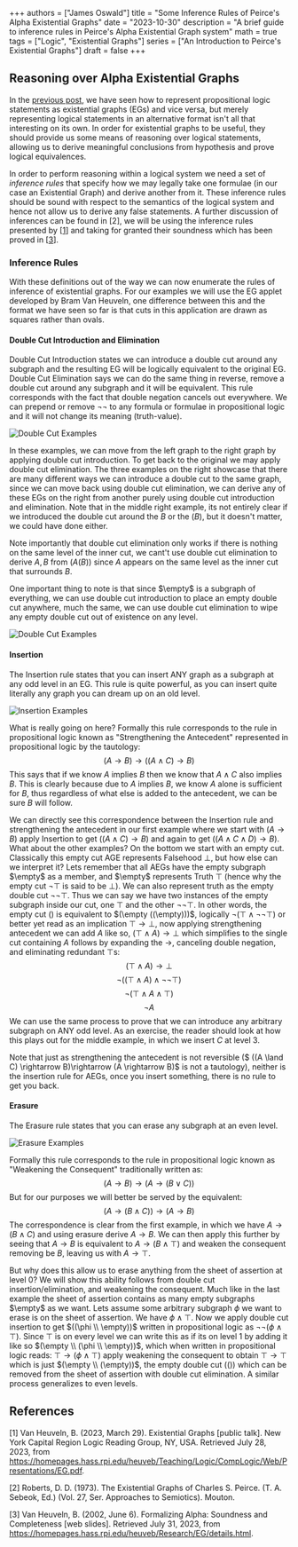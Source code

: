 +++ 
authors = ["James Oswald"]
title = "Some Inference Rules of Peirce's Alpha Existential Graphs" 
date = "2023-10-30"
description = "A brief guide to inference rules in Peirce's Alpha Existential Graph system"
math = true
tags = ["Logic", "Existential Graphs"]
series = ["An Introduction to Peirce's Existential Graphs"]
draft = false
+++

## Reasoning over Alpha Existential Graphs
In the [previous post](/posts/alpha-existential-graphs/), we have seen how to represent propositional logic statements as existential graphs (EGs) and vice versa,
but merely representing logical statements in an alternative format isn't all that interesting on its own. 
In order for existential graphs to be useful, they should provide us some means of reasoning over 
logical statements, allowing us to derive meaningful conclusions from hypothesis and prove logical equivalences.

In order to perform reasoning within a logical system we need a set of *inference rules* that specify
how we may legally take one formulae (in our case an Existential Graph) and derive another from it. These inference rules should
be sound with respect to the semantics of the logical system and hence not allow us to derive any false statements.
A further discussion of inferences can be found in \[2\],
we will be using the inference rules presented by
\[[1](https://homepages.hass.rpi.edu/heuveb/Teaching/Logic/CompLogic/Web/Presentations/EG.pdf)\]
and taking for granted their soundness which has been proved in
\[[3](https://homepages.hass.rpi.edu/heuveb/Research/EG/details.html)\].

### Inference Rules 

With these definitions out of the way we can now enumerate the rules of inference of existential graphs. 
For our examples we will use the EG applet developed by Bram Van Heuveln, one difference between this and the format we have seen so far is that cuts in this application are drawn as squares rather than ovals. 

#### Double Cut Introduction and Elimination 

Double Cut Introduction states we can introduce a double cut around any subgraph and the resulting EG will
be logically equivalent to the original EG. Double Cut Elimination says we can do the same thing in reverse,
remove a double cut around any subgraph and it will be equivalent. This rule corresponds with the fact that double negation
cancels out everywhere. We can prepend or remove $\lnot\lnot$ to any formula or formulae in propositional
logic and it will not change its meaning (truth-value). 

![Double Cut Examples](/blog/AEGIntro/DCIntroElimBasic.png)

In these examples, we can move from the left graph to the right graph by applying double cut introduction.
To get back to the original we may apply double cut elimination. The three examples on the right showcase
that there are many different ways we can introduce a double cut to the same graph, since we can move back using double
cut elimination, we can derive any of these EGs on the right from another purely using double cut introduction and elimination. Note that in the middle right example, its not entirely clear if we introduced the double cut around 
the $B$ or the $(B)$, but it doesn't matter, we could have done either.

Note importantly that double cut elimination only works if there is nothing on the same level of the inner cut, we cant't use double cut elimination to derive $A,B$ from $(A (B))$ since $A$ appears on the same level as the inner cut that surrounds $B$.

One important thing to note is that since $\empty$ is a subgraph
of everything, we can use double cut introduction to place an empty double cut anywhere, much the same, we can use double cut elimination to wipe any empty double cut out of existence on any level.  

![Double Cut Examples](/blog/AEGIntro/DCIntroElimEmpty.png)

#### Insertion

The Insertion rule states that you can insert ANY graph as a subgraph at any odd level in an EG. This rule is quite powerful, as you can insert quite literally any graph you can dream up on an old level. 

![Insertion Examples](/blog/AEGIntro/InsertionExamples.png)

What is really going on here? Formally this rule corresponds to the rule in propositional logic known as "Strengthening the Antecedent" represented in propositional logic by the tautology:
$$(A \rightarrow B) \rightarrow ((A \land C) \rightarrow B)$$
This says that if we know $A$ implies $B$ then we know that $A \land C$ also implies $B$. This is clearly because due to $A$ implies $B$, we know $A$ alone is sufficient for $B$, thus regardless of what else is added to the antecedent, we can be sure $B$ will follow. 

We can directly see this correspondence between the Insertion rule and strengthening the antecedent in our first example
where we start with $(A \rightarrow B)$ apply Insertion to get $((A \land C) \rightarrow B)$ and again to get $((A \land C \land D) \rightarrow B)$. What about the other examples? On the bottom we start with an empty cut. Classically this empty cut AGE represents Falsehood $\bot$, but how else can we interpret it? Lets remember that all AEGs have the empty subgraph $\empty$ as a member, and $\empty$ represents Truth $\top$ (hence why the empty cut $\lnot \top$ is said to be $\bot$).
We can also represent truth as the empty double cut $\lnot \lnot \top$. Thus we can say we have two instances of the empty subgraph inside our cut, one $\top$ and the other $\lnot \lnot \top$. In other words, the empty cut $()$ is equivalent to $(\empty ((\empty)))$, logically $\lnot(\top \land \lnot \lnot \top)$ or better yet read as an implication $\top \rightarrow \bot$,
now applying strengthening antecedent we can add $A$ like so, $(\top \land A) \rightarrow \bot$ which simplifies to the single cut containing $A$ follows by expanding the $\rightarrow$, canceling double negation, and eliminating redundant $\top$s:
$$ (\top \land A) \rightarrow \bot$$
$$ \lnot ((\top \land A) \land \lnot \lnot \top)$$
$$ \lnot (\top \land A \land \top)$$
$$ \lnot A $$
We can use the same process to prove that we can introduce any arbitrary subgraph on ANY odd level. As an exercise, the reader should look at how this plays out for the middle example, in which we insert $C$ at level 3.

Note that just as strengthening the antecedent is not reversible ($ ((A \land C) \rightarrow B)\rightarrow (A \rightarrow B)$ is not a tautology), neither is the insertion rule for AEGs, once you insert something, there is no rule to get you back.


#### Erasure

The Erasure rule states that you can erase any subgraph at an even level.

![Erasure Examples](/blog/AEGIntro/ErasureExamples.png)

Formally this rule corresponds to the rule in propositional logic known as 
"Weakening the Consequent" traditionally written as:
$$(A \rightarrow B) \rightarrow (A \rightarrow (B \lor C))$$
But for our purposes we will better be served by the equivalent: 
$$(A \rightarrow (B \land C)) \rightarrow (A \rightarrow B)$$
The correspondence is clear from the first example, in which we have $A \rightarrow (B \land C)$ and using erasure derive $A \rightarrow B$. We can then apply this further by seeing that $A \rightarrow B$ is equivalent to $A \rightarrow (B \land \top)$ and weaken the consequent removing be $B$, leaving us with $A \rightarrow \top$. 

But why does this allow us to erase anything from the sheet of assertion at level 0? We will show this ability follows from double cut insertion/elimination, and weakening the consequent. Much like in the last example the sheet of assertion contains as many empty subgraphs $\empty$ as we want. Lets assume some arbitrary subgraph $\phi$ we want to erase is on the sheet of assertion. We have $\phi \land \top$. Now we apply double cut insertion to get $((\phi \\ \empty))$ written in propositional logic as $\lnot \lnot(\phi \land \top)$. Since $\top$ is on every level we can write this as if its on level 1 by adding it like so $(\empty \\ (\phi \\ \empty))$, which when written in propositional logic reads: $\top \rightarrow (\phi \land \top)$ apply weakening the consequent to obtain $\top \rightarrow \top$ which is just $(\empty \\ (\empty))$, the empty double cut $(())$ which can be removed from the sheet of assertion with double cut elimination. A similar process generalizes to even levels.


## References

\[1\] Van Heuveln, B. (2023, March 29). Existential Graphs [public talk]. New York Capital Region Logic Reading Group, NY, USA. Retrieved July 28, 2023, from  
https://homepages.hass.rpi.edu/heuveb/Teaching/Logic/CompLogic/Web/Presentations/EG.pdf. 

\[2\] Roberts, D. D. (1973). The Existential Graphs of Charles S. Peirce. (T. A. Sebeok, Ed.) (Vol. 27, Ser. Approaches to Semiotics). Mouton. 

\[3\] Van Heuveln, B. (2002, June 6). Formalizing Alpha: Soundness and Completeness [web slides]. Retrieved July 31, 2023, from  
https://homepages.hass.rpi.edu/heuveb/Research/EG/details.html.